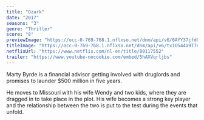 ```yaml
---
title: "Ozark"
date: "2017"
seasons: "3"
genre: "Thriller"
score: "8"
previewImage: "https://occ-0-769-768.1.nflxso.net/dnm/api/v6/6AYY37jfdO6hpXcMjf9Yu5cnmO0/AAAABeXMqGCuoYUOooBOQvVdJNH9o4uAnNDKjgc_VQxosglJhx4v_RR9tJ_K2th0uk5q1Ll2VtHiyjMc5uDUeuec3vm664m4.jpg"
titleImage: "https://occ-0-769-768.1.nflxso.net/dnm/api/v6/tx1O544a9T7n8Z_G12qaboulQQE/AAAABRgBMrc7tbyL0ZBgC-Q1ueLbIJL7vAxioQkdoFD12CUKZFqjzkWanvpZed6GG7OCIqSkpW2Sa0oeuIqoGXcXtl6Diiq-ybfDEEuPDj7m-4BF0bevRfKcm1XpxAJr6jC1fHZ4o_KLOzlYiakzIcONbLitLNFJMeAZ-3RyVz_VXsMfUg.png"
netflixUrl: "https://www.netflix.com/nl-en/title/80117552"
trailer: "https://www.youtube-nocookie.com/embed/5hAXVqrljbs"
---
```


Marty Byrde is a financial advisor getting involved with druglords and promises to launder $500 million in five years. 

He moves to Missouri with his wife Wendy and two kids, where they are dragged in to take place in the plot. 
His wife becomes a strong key player and the relationship between the two is put to the test during the events that unfold.  
